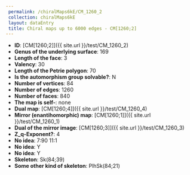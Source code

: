 ```yaml
--- 
 permalink: /chiralMaps6kE/CM_1260_2 
 collection: chiralMaps6kE
 layout: dataEntry
 title: Chiral maps up to 6000 edges - CM[1260;2]
---
```


- **ID**: [CM[1260;2]]({{ site.url }}/test/CM_1260_2)
- **Genus of the underlying surface**: 169
- **Length of the face**: 3
- **Valency**: 30
- **Length of the Petrie polygon**: 70
- **Is the automorphism group solvable?**: N
- **Number of vertices**: 84
- **Number of edges**: 1260
- **Number of faces**: 840
- **The map is self-**: none
- **Dual map**: [CM[1260;4]]({{ site.url }}/test/CM_1260_4)
- **Mirror (enantihomorphic) map**: [CM[1260;1]]({{ site.url }}/test/CM_1260_1)
- **Dual of the mirror image**: [CM[1260;3]]({{ site.url }}/test/CM_1260_3)
- **Z_q-Exponent?**: 4
- **No idea**:  7:90 11:1
- **No idea**: Y
- **No idea**: Y
- **Skeleton**: Sk(84;39)
- **Some other kind of skeleton**: PlhSk(84;21)
